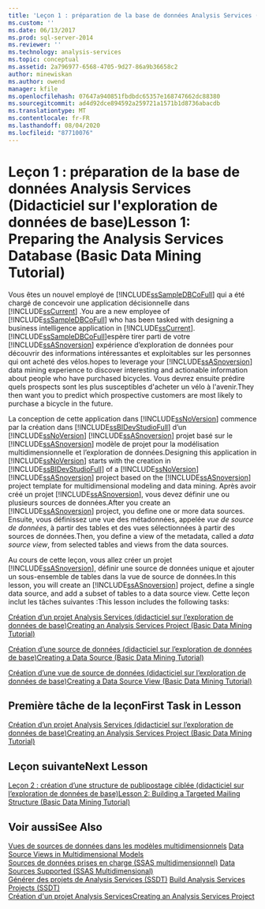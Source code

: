 ```yaml
---
title: 'Leçon 1 : préparation de la base de données Analysis Services (didacticiel sur l’exploration de données de base) | Microsoft Docs'
ms.custom: ''
ms.date: 06/13/2017
ms.prod: sql-server-2014
ms.reviewer: ''
ms.technology: analysis-services
ms.topic: conceptual
ms.assetid: 2a796977-6568-4705-9d27-86a9b36658c2
author: minewiskan
ms.author: owend
manager: kfile
ms.openlocfilehash: 07647a940851fbdbdc65357e168747662dc88380
ms.sourcegitcommit: ad4d92dce894592a259721a1571b1d8736abacdb
ms.translationtype: MT
ms.contentlocale: fr-FR
ms.lasthandoff: 08/04/2020
ms.locfileid: "87710076"
---
```

# <a name="lesson-1-preparing-the-analysis-services-database-basic-data-mining-tutorial"></a><span data-ttu-id="82e14-102">Leçon 1 : préparation de la base de données Analysis Services (Didacticiel sur l'exploration de données de base)</span><span class="sxs-lookup"><span data-stu-id="82e14-102">Lesson 1: Preparing the Analysis Services Database (Basic Data Mining Tutorial)</span></span>
  <span data-ttu-id="82e14-103">Vous êtes un nouvel employé de [!INCLUDE[ssSampleDBCoFull](../includes/sssampledbcofull-md.md)] qui a été chargé de concevoir une application décisionnelle dans [!INCLUDE[ssCurrent](../includes/sscurrent-md.md)] .</span><span class="sxs-lookup"><span data-stu-id="82e14-103">You are a new employee of [!INCLUDE[ssSampleDBCoFull](../includes/sssampledbcofull-md.md)] who has been tasked with designing a business intelligence application in [!INCLUDE[ssCurrent](../includes/sscurrent-md.md)].</span></span> [!INCLUDE[ssSampleDBCoFull](../includes/sssampledbcofull-md.md)]<span data-ttu-id="82e14-104">espère tirer parti de votre [!INCLUDE[ssASnoversion](../includes/ssasnoversion-md.md)] expérience d’exploration de données pour découvrir des informations intéressantes et exploitables sur les personnes qui ont acheté des vélos.</span><span class="sxs-lookup"><span data-stu-id="82e14-104">hopes to leverage your [!INCLUDE[ssASnoversion](../includes/ssasnoversion-md.md)] data mining experience to discover interesting and actionable information about people who have purchased bicycles.</span></span> <span data-ttu-id="82e14-105">Vous devrez ensuite prédire quels prospects sont les plus susceptibles d'acheter un vélo à l'avenir.</span><span class="sxs-lookup"><span data-stu-id="82e14-105">They then want you to predict which prospective customers are most likely to purchase a bicycle in the future.</span></span>  
  
 <span data-ttu-id="82e14-106">La conception de cette application dans [!INCLUDE[ssNoVersion](../includes/ssnoversion-md.md)] commence par la création dans [!INCLUDE[ssBIDevStudioFull](../includes/ssbidevstudiofull-md.md)] d’un [!INCLUDE[ssNoVersion](../includes/ssnoversion-md.md)] [!INCLUDE[ssASnoversion](../includes/ssasnoversion-md.md)] projet basé sur le [!INCLUDE[ssASnoversion](../includes/ssasnoversion-md.md)] modèle de projet pour la modélisation multidimensionnelle et l’exploration de données.</span><span class="sxs-lookup"><span data-stu-id="82e14-106">Designing this application in [!INCLUDE[ssNoVersion](../includes/ssnoversion-md.md)] starts with the creation in [!INCLUDE[ssBIDevStudioFull](../includes/ssbidevstudiofull-md.md)] of a [!INCLUDE[ssNoVersion](../includes/ssnoversion-md.md)] [!INCLUDE[ssASnoversion](../includes/ssasnoversion-md.md)] project based on the [!INCLUDE[ssASnoversion](../includes/ssasnoversion-md.md)] project template for multidimensional modeling and data mining.</span></span> <span data-ttu-id="82e14-107">Après avoir créé un projet [!INCLUDE[ssASnoversion](../includes/ssasnoversion-md.md)], vous devez définir une ou plusieurs sources de données.</span><span class="sxs-lookup"><span data-stu-id="82e14-107">After you create an [!INCLUDE[ssASnoversion](../includes/ssasnoversion-md.md)] project, you define one or more data sources.</span></span> <span data-ttu-id="82e14-108">Ensuite, vous définissez une vue des métadonnées, appelée *vue de source de données*, à partir des tables et des vues sélectionnées à partir des sources de données.</span><span class="sxs-lookup"><span data-stu-id="82e14-108">Then, you define a view of the metadata, called a *data source view*, from selected tables and views from the data sources.</span></span>  
  
 <span data-ttu-id="82e14-109">Au cours de cette leçon, vous allez créer un projet [!INCLUDE[ssASnoversion](../includes/ssasnoversion-md.md)], définir une source de données unique et ajouter un sous-ensemble de tables dans la vue de source de données.</span><span class="sxs-lookup"><span data-stu-id="82e14-109">In this lesson, you will create an [!INCLUDE[ssASnoversion](../includes/ssasnoversion-md.md)] project, define a single data source, and add a subset of tables to a data source view.</span></span> <span data-ttu-id="82e14-110">Cette leçon inclut les tâches suivantes :</span><span class="sxs-lookup"><span data-stu-id="82e14-110">This lesson includes the following tasks:</span></span>  
  
 [<span data-ttu-id="82e14-111">Création d’un projet Analysis Services &#40;didacticiel sur l’exploration de données de base&#41;</span><span class="sxs-lookup"><span data-stu-id="82e14-111">Creating an Analysis Services Project &#40;Basic Data Mining Tutorial&#41;</span></span>](../../2014/tutorials/creating-an-analysis-services-project-basic-data-mining-tutorial.md)  
  
 [<span data-ttu-id="82e14-112">Création d’une source de données &#40;didacticiel sur l’exploration de données de base&#41;</span><span class="sxs-lookup"><span data-stu-id="82e14-112">Creating a Data Source &#40;Basic Data Mining Tutorial&#41;</span></span>](../../2014/tutorials/creating-a-data-source-basic-data-mining-tutorial.md)  
  
 [<span data-ttu-id="82e14-113">Création d’une vue de source de données &#40;didacticiel sur l’exploration de données de base&#41;</span><span class="sxs-lookup"><span data-stu-id="82e14-113">Creating a Data Source View &#40;Basic Data Mining Tutorial&#41;</span></span>](../../2014/tutorials/creating-a-data-source-view-basic-data-mining-tutorial.md)  
  
## <a name="first-task-in-lesson"></a><span data-ttu-id="82e14-114">Première tâche de la leçon</span><span class="sxs-lookup"><span data-stu-id="82e14-114">First Task in Lesson</span></span>  
 [<span data-ttu-id="82e14-115">Création d’un projet Analysis Services &#40;didacticiel sur l’exploration de données de base&#41;</span><span class="sxs-lookup"><span data-stu-id="82e14-115">Creating an Analysis Services Project &#40;Basic Data Mining Tutorial&#41;</span></span>](../../2014/tutorials/creating-an-analysis-services-project-basic-data-mining-tutorial.md)  
  
## <a name="next-lesson"></a><span data-ttu-id="82e14-116">Leçon suivante</span><span class="sxs-lookup"><span data-stu-id="82e14-116">Next Lesson</span></span>  
 [<span data-ttu-id="82e14-117">Leçon 2 : création d’une structure de publipostage ciblée &#40;didacticiel sur l’exploration de données de base&#41;</span><span class="sxs-lookup"><span data-stu-id="82e14-117">Lesson 2: Building a Targeted Mailing Structure &#40;Basic Data Mining Tutorial&#41;</span></span>](../../2014/tutorials/lesson-2-building-a-targeted-mailing-structure-basic-data-mining-tutorial.md)  
  
## <a name="see-also"></a><span data-ttu-id="82e14-118">Voir aussi</span><span class="sxs-lookup"><span data-stu-id="82e14-118">See Also</span></span>  
 <span data-ttu-id="82e14-119">[Vues de sources de données dans les modèles multidimensionnels](https://docs.microsoft.com/analysis-services/multidimensional-models/data-source-views-in-multidimensional-models) </span><span class="sxs-lookup"><span data-stu-id="82e14-119">[Data Source Views in Multidimensional Models](https://docs.microsoft.com/analysis-services/multidimensional-models/data-source-views-in-multidimensional-models) </span></span>  
 <span data-ttu-id="82e14-120">[Sources de données prises en charge &#40;SSAS multidimensionnel&#41;](https://docs.microsoft.com/analysis-services/multidimensional-models/supported-data-sources-ssas-multidimensional) </span><span class="sxs-lookup"><span data-stu-id="82e14-120">[Data Sources Supported &#40;SSAS Multidimensional&#41;](https://docs.microsoft.com/analysis-services/multidimensional-models/supported-data-sources-ssas-multidimensional) </span></span>  
 <span data-ttu-id="82e14-121">[Générer des projets de Analysis Services &#40;SSDT&#41;](https://docs.microsoft.com/analysis-services/multidimensional-models/build-analysis-services-projects-ssdt) </span><span class="sxs-lookup"><span data-stu-id="82e14-121">[Build Analysis Services Projects &#40;SSDT&#41;](https://docs.microsoft.com/analysis-services/multidimensional-models/build-analysis-services-projects-ssdt) </span></span>  
 [<span data-ttu-id="82e14-122">Création d'un projet Analysis Services</span><span class="sxs-lookup"><span data-stu-id="82e14-122">Creating an Analysis Services Project</span></span>](../analysis-services/lesson-1-1-creating-an-analysis-services-project.md)  
  
  
